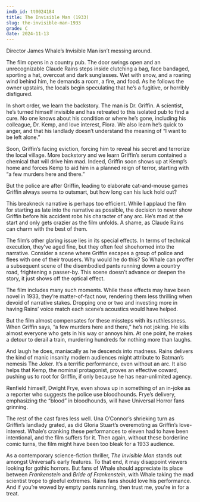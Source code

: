 ```yaml
---
imdb_id: tt0024184
title: The Invisible Man (1933)
slug: the-invisible-man-1933
grade: C
date: 2024-11-13
---
```


Director James Whale’s Invisible Man isn’t messing around.

The film opens in a country pub. The door swings open and an unrecognizable Claude Rains steps inside clutching a bag, face bandaged, sporting a hat, overcoat and dark sunglasses. Wet with snow, and a roaring wind behind him, he demands a room, a fire, and food. As he follows the owner upstairs, the locals begin speculating that he’s a fugitive, or horribly disfigured.

In short order, we learn the backstory. The man is Dr. Griffin. A scientist, he’s turned himself invisible and has retreated to this isolated pub to find a cure. No one knows about his condition or where he’s gone, including his colleague, Dr. Kemp, and love interest, Flora. We also learn he’s quick to anger, and that his landlady doesn’t understand the meaning of “I want to be left alone.”

Soon, Griffin’s facing eviction, forcing him to reveal his secret and terrorize the local village. More backstory and we learn Griffin’s serum contained a chemical that will drive him mad. Indeed, Griffin soon shows up at Kemp’s home and forces Kemp to aid him in a planned reign of terror, starting with “a few murders here and there.”

But the police are after Griffin, leading to elaborate cat-and-mouse games Griffin always seems to outsmart, but how long can his luck hold out?

This breakneck narrative is perhaps too efficient. While I applaud the film for starting as late into the narrative as possible, the decision to never show Griffin before his accident robs his character of any arc. He’s mad at the start and only gets crazier as the film unfolds. A shame, as Claude Rains can charm with the best of them.

The film’s other glaring issue lies in its special effects. In terms of technical execution, they’ve aged fine, but they often feel shoehorned into the narrative. Consider a scene where Griffin escapes a group of police and flees with one of their trousers. Why would he do this? So Whale can proffer a subsequent scene of the disembodied pants running down a country road, frightening a passer-by. This scene doesn’t advance or deepen the story, it just shows off the optical effect.

The film includes many such moments. While these effects may have been novel in 1933, they’re matter-of-fact now, rendering them less thrilling when devoid of narrative stakes. Dropping one or two and investing more in having Rains’ voice match each scene’s acoustics would have helped.

But the film almost compensates for these missteps with its ruthlessness. When Griffin says, “a few murders here and there,” he’s not joking. He kills almost everyone who gets in his way or annoys him. At one point, he makes a detour to derail a train, murdering hundreds for nothing more than laughs.

And laugh he does, maniacally as he descends into madness. Rains delivers the kind of manic insanity modern audiences might attribute to Batman’s nemesis The Joker. It’s a terrific performance, even without an arc. It also helps that Kemp, the nominal protagonist, proves an effective coward, pushing us to root for Griffin, if only because he has near-unlimited agency.

Renfield himself, Dwight Frye, even shows up in something of an in-joke as a reporter who suggests the police use bloodhounds. Frye’s delivery, emphasizing the “blood” in bloodhounds, will have Universal Horror fans grinning.

The rest of the cast fares less well. Una O’Connor’s shrieking turn as Griffin’s landlady grated, as did Gloria Stuart’s overemoting as Griffin’s love-interest. Whale’s cranking these performances to eleven had to have been intentional, and the film suffers for it. Then again, without these borderline comic turns, the film might have been too bleak for a 1933 audience.

As a contemporary science-fiction thriller, _The Invisible Man_ stands out amongst Universal’s early features. To that end, it may disappoint viewers looking for gothic horrors. But fans of Whale should appreciate its place between <span data-imdb-id="tt0021884">_Frankenstein_</span> and <span data-imdb-id="tt0026138">_Bride of Frankenstein_</span>, with Whale taking the mad scientist trope to gleeful extremes. Rains fans should love his performance. And if you’re wowed by empty pants running, then trust me, you're in for a treat.
